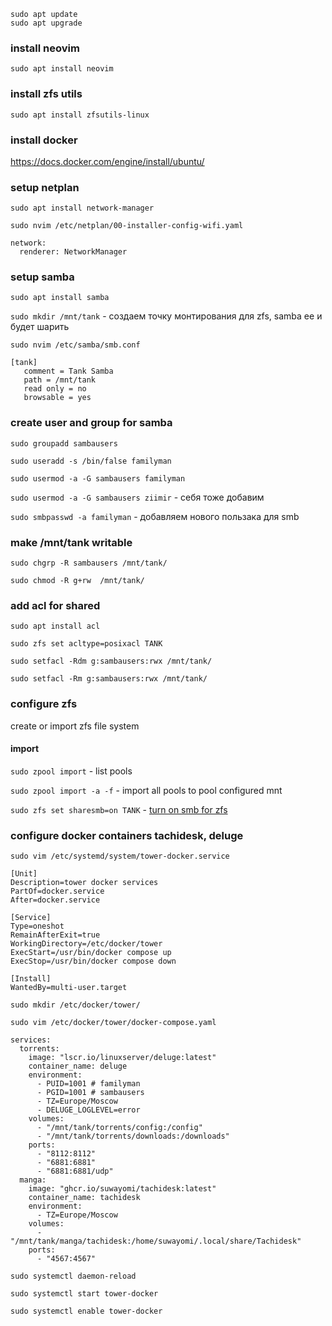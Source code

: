 ```
sudo apt update
sudo apt upgrade
```

### install neovim

`sudo apt install neovim`

### install zfs utils

`sudo apt install zfsutils-linux`

### install docker

https://docs.docker.com/engine/install/ubuntu/

### setup netplan

`sudo apt install network-manager`

```
sudo nvim /etc/netplan/00-installer-config-wifi.yaml

network:
  renderer: NetworkManager
```

### setup samba

`sudo apt install samba`

`sudo mkdir /mnt/tank` - создаем точку монтирования для zfs, samba ее и будет шарить

`sudo nvim /etc/samba/smb.conf`

```
[tank]
   comment = Tank Samba
   path = /mnt/tank
   read only = no
   browsable = yes
```

### create user and group for samba

`sudo groupadd sambausers`

`sudo useradd -s /bin/false familyman`

`sudo usermod -a -G sambausers familyman`

`sudo usermod -a -G sambausers ziimir` - себя тоже добавим

`sudo smbpasswd -a familyman` - добавляем нового пользака для smb

### make /mnt/tank writable

`sudo chgrp -R sambausers /mnt/tank/`

`sudo chmod -R g+rw  /mnt/tank/`

### add acl for shared

`sudo apt install acl`

`sudo zfs set acltype=posixacl TANK`

`sudo setfacl -Rdm g:sambausers:rwx /mnt/tank/`

`sudo setfacl -Rm g:sambausers:rwx /mnt/tank/`

### configure zfs

create or import zfs file system

#### import

`sudo zpool import` - list pools

`sudo zpool import -a -f` - import all pools to pool configured mnt

`sudo zfs set sharesmb=on TANK` - [turn on smb for zfs](https://www.youtube.com/watch?v=G8btpRDLiTY)

### configure docker containers tachidesk, deluge

`sudo vim /etc/systemd/system/tower-docker.service`

```
[Unit]
Description=tower docker services
PartOf=docker.service
After=docker.service

[Service]
Type=oneshot
RemainAfterExit=true
WorkingDirectory=/etc/docker/tower
ExecStart=/usr/bin/docker compose up
ExecStop=/usr/bin/docker compose down

[Install]
WantedBy=multi-user.target
```

`sudo mkdir /etc/docker/tower/`

`sudo vim /etc/docker/tower/docker-compose.yaml`

```
services:
  torrents:
    image: "lscr.io/linuxserver/deluge:latest"
    container_name: deluge
    environment:
      - PUID=1001 # familyman
      - PGID=1001 # sambausers
      - TZ=Europe/Moscow
      - DELUGE_LOGLEVEL=error
    volumes:
      - "/mnt/tank/torrents/config:/config"
      - "/mnt/tank/torrents/downloads:/downloads"
    ports:
      - "8112:8112"
      - "6881:6881"
      - "6881:6881/udp"
  manga:
    image: "ghcr.io/suwayomi/tachidesk:latest"
    container_name: tachidesk
    environment:
      - TZ=Europe/Moscow
    volumes:
      - "/mnt/tank/manga/tachidesk:/home/suwayomi/.local/share/Tachidesk"
    ports:
      - "4567:4567"
```

`sudo systemctl daemon-reload`

`sudo systemctl start tower-docker`

`sudo systemctl enable tower-docker`
